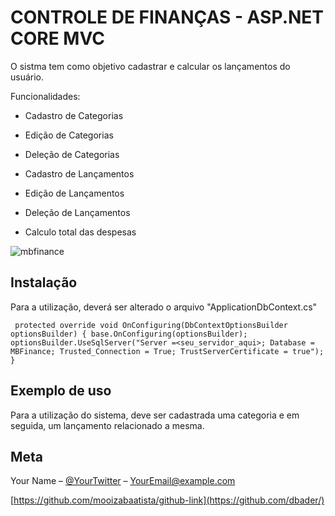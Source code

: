 # CONTROLE DE FINANÇAS - ASP.NET CORE MVC

O sistma tem como objetivo cadastrar e calcular os lançamentos do usuário.

Funcionalidades:

- Cadastro de Categorias
- Edição de Categorias
- Deleção de Categorias

- Cadastro de Lançamentos
- Edição de Lançamentos
- Deleção de Lançamentos

- Calculo total das despesas

![mbfinance](https://user-images.githubusercontent.com/73617999/178605070-a31e1d3a-86cb-4e19-8cc0-6f0894a99c4d.png)

## Instalação

Para a utilização, deverá ser alterado o arquivo "ApplicationDbContext.cs"

` protected override void OnConfiguring(DbContextOptionsBuilder optionsBuilder)
        {
            base.OnConfiguring(optionsBuilder);
            optionsBuilder.UseSqlServer("Server =<seu_servidor_aqui>; Database = MBFinance; Trusted_Connection = True; TrustServerCertificate = true");
        }`

## Exemplo de uso

Para a utilização do sistema, deve ser cadastrada uma categoria e em seguida, um lançamento relacionado a mesma. 


## Meta

Your Name – [@YourTwitter](https://twitter.com/dbader_org) – YourEmail@example.com

[https://github.com/mooizabaatista/github-link](https://github.com/dbader/)
